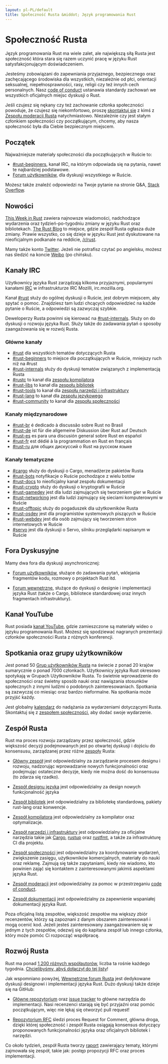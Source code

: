```yaml
---
layout: pl-PL/default
title: Społeczność Rusta &middot; Język programowania Rust
---
```


# Społeczność Rusta

Język programowania Rust ma wiele zalet, ale największą
siłą Rusta jest społeczność która stara się razem uczynić pracę
w języku Rust satysfakcjonującym doświadczeniem.

Jesteśmy zobowiązani do zapewniania przyjaznego, bezpiecznego oraz
zachęcającego środowiska dla wszystkich, niezależnie od płci, orientacji seksualnej,
niepełnosprawności, rasy, religii czy też innych cech personalnych.
Nasz [code of conduct][coc] ustanawia standardy zachowań
we wszystkich oficjalnych miejsc dyskusji o Rust.

Jeśli czujesz się nękany czy też zachowanie członka społeczności
powoduje, że czujesz się niekomfortowo, proszę
[skontaktuj się][mod_team_email] z kimś z [Zespołu moderacji Rusta][mod_team]
natychmiastowo. Niezależnie czy jest stałym członkiem społeczności czy
początkującym, chcemy, aby nasza społeczność była dla Ciebie bezpiecznym miejscem.

[coc]: /en-US/conduct.html
[mod_team_email]: mailto:rust-mods@rust-lang.org

## Początek

Najważniejsze materiały społeczności dla początkujących w Ruście to:

- [#rust-beginners][beginners_irc], kanał IRC, na którym
  odpowiada się na pytania, nawet te najbardziej podstawowe.
- [Forum użytkowników][users_forum], dla dyskusji wszystkiego w Ruście.

Możesz także znaleźć odpowiedzi na Twoje pytanie na stronie Q&A, [Stack Overflow][stack_overflow].

[stack_overflow]: https://stackoverflow.com/questions/tagged/rust

## Nowości

[This Week in Rust][twir] zawiera najnowsze wiadomości, nadchodzące wydarzenia
oraz tydzień-po-tygodniu zmiany w języku Rust oraz bibliotekach.
[The Rust Blog][rust_blog] to miejsce, gdzie zespół Rusta ogłasza duże zmiany.
Prawie wszystko, co się dzieje w języku Rust jest dyskutowane na
nieoficjalnym podkanale na reddicie, [/r/rust][reddit].

Mamy także konto [Twitter][twitter].
Jeżeli nie potrafisz czytać po angielsku, możesz nas śledzić na koncie [Weibo][weibo] (po chińsku).

[twir]: https://this-week-in-rust.org/
[rust_blog]: http://blog.rust-lang.org/
[reddit]: https://www.reddit.com/r/rust
[reddit_coc]: https://www.reddit.com/r/rust/comments/2rvrzx/our_code_of_conduct_please_read/
[twitter]: https://twitter.com/rustlang
[weibo]: http://weibo.com/u/5616913483

## Kanały IRC

Użytkownicy języka Rust zarządzają kilkoma przyjaznymi, popularnymi kanałami [IRC]
w infrastrukturze IRC Mozilli, irc.mozilla.org.

Kanał [#rust][rust_irc] służy do ogólnej dyskusji o Ruście,
jest dobrym miejscem, aby spytać o pomoc. Znajdziesz tam
ludzi chcących odpowiedzieć na każde pytanie o Ruście, a
odpowiedzi są zazwyczaj szybkie.

Deweloperzy Rusta powinni się kierować na [#rust-internals][internals_irc]. Służy on do dyskusji o rozwoju języka Rust.
Służy także do zadawania pytań o sposoby zaangażowania się w rozwój Rusta.

### Główne kanały

- [#rust][rust_irc] dla wszystkich tematów dotyczących Rusta
- [#rust-beginners][beginners_irc] to miejsce dla początkujących w Ruście, mniejszy ruch niż na #rust
- [#rust-internals][internals_irc] służy do dyskusji tematów związanych z implementacją Rusta
- [#rustc][rustc_irc] to kanał dla [zespołu kompilatora][compiler_team]
- [#rust-libs][libs_irc] to kanał dla [zespołu bibliotek][library_team]
- [#rust-tools][tools_irc] to kanał dla [zespołu narzędzi i infrastruktury][tool_team]
- [#rust-lang][lang_irc] to kanał dla [zespołu językowego][language_team]
- [#rust-community][community_irc] to kanał dla [zespołu społeczności][community_team]

### Kanały międzynarodowe

- [#rust-br][br_irc] é dedicado à discussão sobre Rust no Brasil
- [#rust-de][de_irc] ist für die allgemeine Diskussion über Rust auf Deutsch
- [#rust-es][es_irc] es para una discusión general sobre Rust en español
- [#rust-fr][fr_irc] est dédié à la programmation en Rust en français
- [#rust-ru][ru_irc] для общих дискуссий о Rust на русском языке

### Kanały tematyczne

- [#cargo][cargo_irc] służy do dyskusji o Cargo, menadżerze pakietów Rusta
- [#rust-bots][bots_irc] notyfikacje o Ruście pochodzące z wielu botów
- [#rust-docs][docs_irc] to nieoficjalny kanał zespołu dokumentacji
- [#rust-crypto][crypto_irc] służy do dyskusji o kryptografii w Ruście
- [#rust-gamedev][gamedev_irc] jest dla ludzi zajmujących się tworzeniem gier w Ruście
- [#rust-networking][networking_irc] jest dla ludzi zajmujący się sieciami komputerowymi w Ruście
- [#rust-offtopic][offtopic_irc] służy do pogaduszek dla użytkowników Rusta
- [#rust-osdev][osdev_irc] jest dla programistów systemowych piszących w Ruście
- [#rust-webdev][webdev_irc] jest dla osób zajmujący się tworzeniem stron internetowych w Ruście
- [#servo][servo_irc] jest dla dyskusji o Servo, silniku przeglądarki napisanym w Ruście

[IRC]: https://en.wikipedia.org/wiki/Internet_Relay_Chat
[beginners_irc]: https://chat.mibbit.com/?server=irc.mozilla.org&channel=%23rust-beginners
[bots_irc]: https://chat.mibbit.com/?server=irc.mozilla.org&channel=%23rust-bots
[br_irc]: https://chat.mibbit.com/?server=irc.mozilla.org&channel=%23rust-br
[cargo_irc]: https://chat.mibbit.com/?server=irc.mozilla.org&channel=%23cargo
[community_irc]: https://chat.mibbit.com/?server=irc.mozilla.org&channel=%23rust-community
[crypto_irc]: https://chat.mibbit.com/?server=irc.mozilla.org&channel=%23rust-crypto
[de_irc]: https://chat.mibbit.com/?server=irc.mozilla.org&channel=%23rust-de
[es_irc]: https://chat.mibbit.com/?server=irc.mozilla.org&channel=%23rust-es
[fr_irc]: https://chat.mibbit.com/?server=irc.mozilla.org&channel=%23rust-fr
[gamedev_irc]: https://chat.mibbit.com/?server=irc.mozilla.org&channel=%23rust-gamedev
[internals_irc]: https://chat.mibbit.com/?server=irc.mozilla.org&channel=%23rust-internals
[lang_irc]: https://chat.mibbit.com/?server=irc.mozilla.org&channel=%23rust-lang
[libs_irc]: https://chat.mibbit.com/?server=irc.mozilla.org&channel=%23rust-libs
[networking_irc]: https://chat.mibbit.com/?server=irc.mozilla.org&channel=%23rust-networking
[offtopic_irc]: https://chat.mibbit.com/?server=irc.mozilla.org&channel=%23rust-offtopic
[osdev_irc]: https://chat.mibbit.com/?server=irc.mozilla.org&channel=%23rust-osdev
[ru_irc]: https://chat.mibbit.com/?server=irc.mozilla.org&channel=%23rust-ru
[rust_irc]: https://chat.mibbit.com/?server=irc.mozilla.org&channel=%23rust
[rustc_irc]: https://chat.mibbit.com/?server=irc.mozilla.org&channel=%23rustc
[servo_irc]: https://chat.mibbit.com/?server=irc.mozilla.org&channel=%23servo
[tools_irc]: https://chat.mibbit.com/?server=irc.mozilla.org&channel=%23rust-tools
[webdev_irc]: https://chat.mibbit.com/?server=irc.mozilla.org&channel=%23rust-webdev
[docs_irc]: https://chat.mibbit.com/?server=irc.mozilla.org&channel=%23rust-docs

## Fora Dyskusyjne

Mamy dwa fora dla dyskusji asynchronicznej:

- [Forum użytkowników][users_forum], służące do zadawania pytań, wklejania
  fragmentów kodu, rozmowy o projektach Rust itd.

- [Forum wewnętrzne][internals_forum], służące do dyskusji o designie i
  implementacji języka Rust (także o Cargo, bibliotece standardowej oraz innych
  fragmentach infrastruktury).

[users_forum]: https://users.rust-lang.org/
[internals_forum]: https://internals.rust-lang.org/

## Kanał YouTube

Rust posiada [kanał YouTube][youtube_channel], gdzie zamieszczone są materiały
wideo o języku programowania Rust. Możesz się spodziewać nagranych prezentacji
członków społeczności Rusta z różnych konferencji.

[youtube_channel]: https://www.youtube.com/channel/UCaYhcUwRBNscFNUKTjgPFiA

## Spotkania oraz grupy użytkowników

Jest ponad 50 [Grup użytkowników Rusta][user_group] na świecie z ponad 20 krajów
sumarycznie o ponad 7000 członkach. Użytkownicy języka Rust okresowo spotykają w
Grupach Użytkowników Rusta. To świetnie wprowadzenie do społeczności oraz świetny sposób nauki
oraz nawiązania stosunków społecznych z innymi ludźmi o podobnych
zainteresowaniach. Spotkania są zazwyczaj co miesiąc oraz bardzo nieformalne.
Na spotkania może przyjść każdy.

Jest globalny [kalendarz][calendar] do nadążania za wydarzeniami dotyczącymi Rusta.
Skontaktuj się z [zespołem społeczności][community_team], aby dodać swoje wydarzenie.

[user_group]: /en-US/user-groups.html
[calendar]: https://www.google.com/calendar/embed?src=apd9vmbc22egenmtu5l6c5jbfc@group.calendar.google.com

## Zespół Rusta

Rust ma proces rozwoju zarządzany przez społeczność, gdzie większość decyzji
podejmowanych jest po otwartej dyskusji i dojściu do konsensusu, zarządzanej przez różne
[zespoły][teams] Rusta:

* [Główny zespół][core_team] jest odpowiedzialny za zarządzanie procesem designu i rozwoju,
nadzorując wprowadzanie nowych funkcjonalności oraz podejmując ostateczne
decyzje, kiedy nie można dość do konsensusu (to zdarza się rzadko).

* [Zespół designu języka][language_team] jest odpowiedzialny za design nowych
  funkcjonalność języka

* [Zespół bibliotek][library_team] jest odpowiedzialny za bibliotekę standardową,
pakiety rust-lang oraz konwencje.

* [Zespół kompilatora][compiler_team] jest odpowiedzialny za kompilator oraz
  optymalizacje.

* [Zespół narzędzi i infrastruktury][tool_team] jest odpowiedzialny za oficjalne
narzędzia takie jak [Cargo], [rustup] oraz [rustfmt], a także za infrastrukturę
CI dla projektu.

[Cargo]: https://crates.io
[rustup]: https://www.rustup.rs
[rustfmt]: https://github.com/rust-lang-nursery/rustfmt

* [Zespół społeczności][community_team] jest odpowiedzialny za koordynowanie wydarzeń,
zwiększenie zasięgu, użytkowników komercjalnych, materiały do nauki oraz reklamę. Zajmują się także
zapytaniami, kiedy nie wiadomo, kto powinien zająć się kontaktem z
zainteresowanymi jakimiś aspektami języka Rust.

* [Zespół moderacji][mod_team] jest odpowiedzialny za pomoc w przestrzeganiu
[code of conduct][coc].

* [Zespół dokumentacji][doc_team] jest odpowiedzialny za zapewnienie
  wspaniałej dokumentacji języka Rust.

Poza oficjalną listą zespołów, większość zespołów ma większy zbiór
recenzentów, którzy są zapoznani z danym obszarem zainteresowań i mogą ocenić kod.
Jeżeli jesteś zainteresowany zaangażowaniem się w jednym z tych zespołów,
odezwij się do kapitana zespół lub innego członka, który może pomóc Ci rozpocząć
współpracę.

[teams]: /en-US/team.html
[core_team]: /en-US/team.html#Core-team
[language_team]: /en-US/team.html#Language-design-team
[library_team]: /en-US/team.html#Library-team
[compiler_team]: /en-US/team.html#Compiler-team
[tool_team]: /en-US/team.html#Tooling-and-infrastructure
[community_team]: /en-US/team.html#Community-team
[mod_team]: /en-US/team.html#Moderation-team
[doc_team]: /en-US/team.html#Documentation-team

## Rozwój Rusta

Rust ma ponad [1,200 różnych współautorów][authors], liczba ta rośnie
każdego tygodnia. [Chcielibyśmy, abyś dołączył do tej listy][contribute]!

Jak wspomniano powyżej, [Wewnętrzne forum Rusta][internals_forum] jest dedykowane
dyskusji designowi i implementacji języka Rust. Dużo dyskusji także
dzieje się na GitHub:

- [Główne repozytorium][github] oraz [issue tracker][issue_tracking] to główne
  narzędzia do implementacji. Nasi recenzenci starają się być przyjaźni
  oraz pomóc początkującym, więc nie lękaj się otworzyć pull request!

- [Repozytorium RFC][rfcs] śledzi proces Request for Comment, główna droga,
  dzięki której społeczność i zespół Rusta osiągają konsensus dotyczący
  proponowanych funkcjonalności języka oraz oficjalnych bibliotek i narzędzi.

Co około tydzień, zespół Rusta tworzy [raport][team_reports] zawierający
tematy, którymi zajmowała się zespół, takie jak: postęp propozycji RFC oraz
proces implementacji.

[authors]: https://github.com/rust-lang/rust/blob/88397e092e01b6043b6f65772710dfe0e59056c5/AUTHORS.txt
[contribute]: contribute.html
[github]: https://github.com/rust-lang/rust
[rfcs]: https://github.com/rust-lang/rfcs
[team_reports]: https://github.com/rust-lang/subteams
[issue_tracking]: https://github.com/rust-lang/rust/issues
